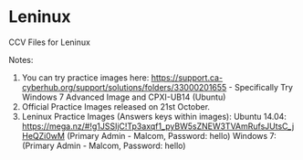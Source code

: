 # Leninux
CCV Files for Leninux

Notes:

1) You can try practice images here: https://support.ca-cyberhub.org/support/solutions/folders/33000201655 - Specifically Try Windows 7 Advanced Image and CPXI-UB14 (Ubuntu)
2) Official Practice Images released on 21st October.
3) Leninux Practice Images (Answers keys within images):
Ubuntu 14.04: https://mega.nz/#!g1JSSIjC!Tp3axqf1_pyBW5sZNEW3TVAmRufsJUtsC_jHeQZi0wM (Primary Admin - Malcom, Password: hello)
Windows 7: (Primary Admin - Malcom, Password: hello)
